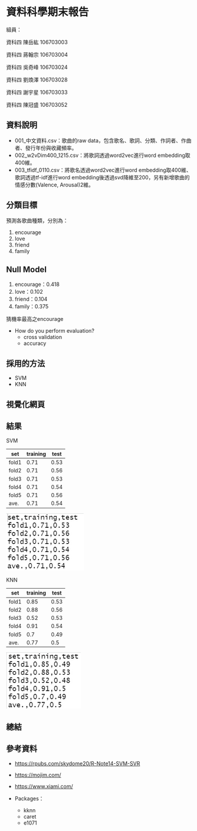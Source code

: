# 資料科學期末報告

組員：

資科四    陳岳紘	106703003	
 
資科四    蔣翰宗	106703004
  
資科四    吳奇峰	106703024
 
資科四    劉煥澤	106703028
 
資科四    謝宇星	106703033

資科四    陳冠盛	106703052

## 資料說明

* 001_中文資料.csv：歌曲的raw data，包含歌名、歌詞、分類、作詞者、作曲者、發行年份與收藏頻率。
* 002_w2vDim400_1215.csv：將歌詞透過word2vec進行word embedding取400維。
* 003_tfidf_0110.csv：將歌名透過word2vec進行word embedding取400維、歌詞透過tf-idf進行word embedding後透過svd降維至200，另有新增歌曲的情感分數(Valence, Arousal)2維。

## 分類目標

預測各歌曲種類，分別為：
  1) encourage
  2) love
  3) friend
  4) family

## Null Model

1) encourage：0.418
2) love：0.102
3) friend：0.104
4) family：0.375

猜機率最高之encourage

* How do you perform evaluation?
  * cross validation
  * accuracy

## 採用的方法

* SVM
* KNN

## 視覺化網頁

## 結果

SVM

| set   | training | test |
|-------|----------|------|
| fold1 | 0.71     | 0.53 |
| fold2 | 0.71     | 0.56 |
| fold3 | 0.71     | 0.53 |
| fold4 | 0.71     | 0.54 |
| fold5 | 0.71     | 0.56 |
| ave.  | 0.71     | 0.54 |

![pic](svm_performance.png)

KNN

| set   | training | test |
|-------|----------|------|
| fold1 | 0.85     | 0.53 |
| fold2 | 0.88     | 0.56 |
| fold3 | 0.52     | 0.53 |
| fold4 | 0.91     | 0.54 |
| fold5 | 0.7      | 0.49 |
| ave.  | 0.77     | 0.5  |

![pic_two](knn_performance.png)

## 總結

## 參考資料

* https://rpubs.com/skydome20/R-Note14-SVM-SVR
* https://mojim.com/
* https://www.xiami.com/

* Packages：
  + kknn
  + caret
  + e1071
